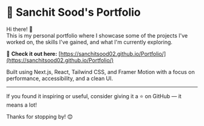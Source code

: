 # 🌟 Sanchit Sood's Portfolio

Hi there! 👋  
This is my personal portfolio where I showcase some of the projects I've worked on, the skills I've gained, and what I'm currently exploring.

🔗 **Check it out here:** [https://sanchitsood02.github.io/Portfolio/](https://sanchitsood02.github.io/Portfolio/)

Built using Next.js, React, Tailwind CSS, and Framer Motion with a focus on performance, accessibility, and a clean UI.

---

If you found it inspiring or useful, consider giving it a ⭐ on GitHub — it means a lot!

Thanks for stopping by! 😊
